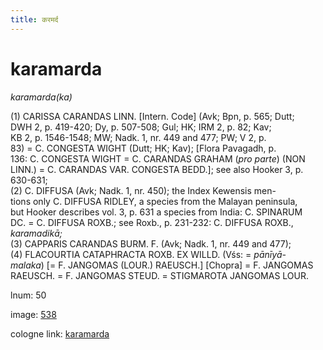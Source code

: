 ```yaml
---
title: करमर्द
---
```


# karamarda

<i>karamarda(ka)</i>  <div n="P" />(1) <bot>CARISSA CARANDAS LINN.</bot> [Intern. Code] (Avk; Bpn, p. 565; Dutt; <div n="lb" />DWH 2, p. 419-420; Dy, p. 507-508; Gul; HK; IRM 2, p. 82; Kav; <div n="lb" />KB 2, p. 1546-1548; MW; Nadk. 1, nr. 449 and 477; PW; V 2, p. <div n="lb" />83) = <bot>C. CONGESTA WIGHT</bot> (Dutt; HK; Kav); [Flora Pavagadh, p. <div n="lb" />136: <bot>C. CONGESTA WIGHT</bot> = <bot>C. CARANDAS GRAHAM</bot> (<i>pro parte</i>) (<bot>NON <div n="lb" />LINN.</bot>) = <bot>C. CARANDAS VAR. CONGESTA BEDD.</bot>]; see also Hooker 3, p. <div n="lb" />630-631; <div n="P" />(2) <bot>C. DIFFUSA</bot> (Avk; Nadk. 1, nr. 450); the Index Kewensis men- <div n="lb" />tions only <bot>C. DIFFUSA RIDLEY</bot>, a species from the Malayan peninsula, <div n="lb" />but Hooker describes vol. 3, p. 631 a species from India: <bot>C. SPINARUM <div n="lb" />DC.</bot> = <bot>C. DIFFUSA ROXB.</bot>; see Roxb., p. 231-232: <bot>C. DIFFUSA ROXB.</bot>, <div n="lb" /><i>karamadikā;</i> <div n="P" />(3) <bot>CAPPARIS CARANDAS BURM. F.</bot> (Avk; Nadk. 1, nr. 449 and 477); <div n="P" />(4) <bot>FLACOURTIA CATAPHRACTA ROXB. EX WILLD.</bot> (Vśs: = <i>pānīyā-</i> <div n="lb" /><i>malaka</i>) [= <bot>F. JANGOMAS (LOUR.) RAEUSCH.</bot>] [Chopra] = <bot>F. JANGOMAS <div n="lb" />RAEUSCH.</bot> = <bot>F. JANGOMAS STEUD.</bot> = <bot>STIGMAROTA JANGOMAS LOUR.</bot>

lnum: 50

image: [538](https://www.sanskrit-lexicon.uni-koeln.de/scans/csl-apidev/servepdf.php?dict=snp&page=538)

cologne link: [karamarda](https://sanskrit-lexicon.uni-koeln.de/scans/csl-apidev/getword.php?dict=snp&key=karamarda)

